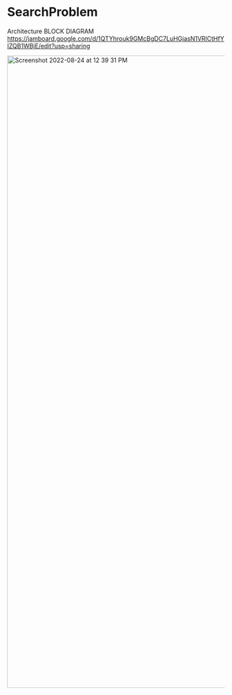 # SearchProblem
Architecture BLOCK DIAGRAM
https://jamboard.google.com/d/1QTYhrouk9GMcBgDC7LuHGjasN1VRlCtHfYIZQB1WBjE/edit?usp=sharing

<img width="1463" alt="Screenshot 2022-08-24 at 12 39 31 PM" src="https://user-images.githubusercontent.com/87408481/186353914-10660d83-1267-474a-887d-8b51d7d3f53f.png">
